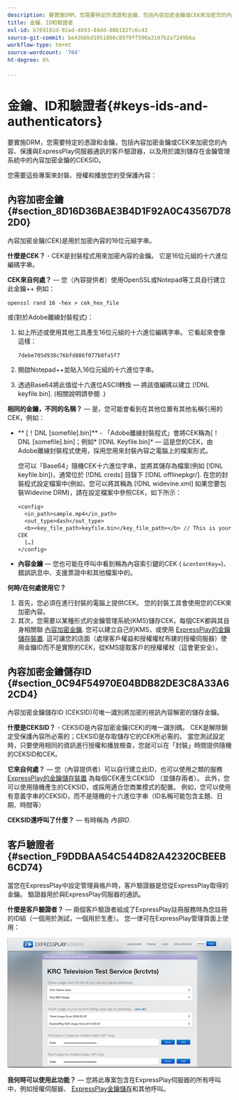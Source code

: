 ```yaml
---
description: 要實施DRM，您需要特定的憑證和金鑰，包括內容加密金鑰或CEK來加密您的內容、保護與ExpressPlay伺服器通訊的客戶驗證器，以及用於識別儲存在金鑰管理系統中的內容加密金鑰的CEKSID。
title: 金鑰、ID和驗證者
exl-id: b769192d-92ad-4b93-84dd-80b182fc6c43
source-git-commit: be43bbbd1051886c8979ff590a3197b2a7249b6a
workflow-type: tm+mt
source-wordcount: '764'
ht-degree: 0%

---
```


# 金鑰、ID和驗證者{#keys-ids-and-authenticators}

要實施DRM，您需要特定的憑證和金鑰，包括內容加密金鑰或CEK來加密您的內容、保護與ExpressPlay伺服器通訊的客戶驗證器，以及用於識別儲存在金鑰管理系統中的內容加密金鑰的CEKSID。

您需要這些專案來封裝、授權和播放您的受保護內容：

## 內容加密金鑰 {#section_8D16D36BAE3B4D1F92A0C43567D782D0}

內容加密金鑰(CEK)是用於加密內容的16位元組字串。

**什麼是CEK？** - CEK是封裝程式用來加密內容的金鑰。 它是16位元組的十六進位編碼字串。

**CEK來自何處？**  — 您（內容提供者）使用OpenSSL或Notepad等工具自行建立此金鑰++ 例如：

```
openssl rand 16 -hex > cek_hex_file
```

或(對於Adobe離線封裝程式)：

1. 如上所述或使用其他工具產生16位元組的十六進位編碼字串。 它看起來會像這樣：

   ```
   7debe705d938c76bfd886f077b8fa5f7
   ```

1. 開啟Notepad++並貼入16位元組的十六進位字串。
1. 透過Base64將此值從十六進位ASCII轉換 — 將該值編碼以建立 [!DNL keyfile.bin]. (相關說明請參閱 [](../../multi-drm-workflows/quick-start/package-your-content.md).)

**相同的金鑰，不同的名稱？**  — 是，您可能會看到在其他位置有其他名稱引用的CEK，例如：

* ** [！DNL [somefile].bin]** - 「Adobe離線封裝程式」會將CEK稱為[！DNL [somefile].bin]；例如* [!DNL Keyfile.bin]* — 這是您的CEK，由Adobe離線封裝程式使用，採用您用來封裝內容之電腦上的檔案形式。

   您可以「Base64」隨機CEK十六進位字串，並將其儲存為檔案(例如 [!DNL keyfile.bin])，通常位於 [!DNL creds] 目錄下 [!DNL offlinepkgr/]. 在您的封裝程式設定檔案中(例如，您可以將其稱為 [!DNL widevine.xml] 如果您要包裝Widevine DRM)，請在設定檔案中參照CEK，如下所示：

   ```
   <config>  
     <in_path>sample.mp4</in_path>  
     <out_type>dash</out_type>
     <b><key_file_path>keyfile.bin</key_file_path></b> // This is your CEK  
     […] 
   </config> 
   ```

* **內容金鑰**  — 您也可能在呼叫中看到稱為內容索引鍵的CEK ( `&contentKey=`)、錯誤訊息中、支援票證中和其他檔案中的。

**何時/在何處使用它？**

1. 首先，您必須在進行封裝的電腦上提供CEK。 您的封裝工具會使用您的CEK來加密內容。
1. 其次，您需要以某種形式的金鑰管理系統(KMS)儲存CEK，每個CEK都與其自身相關聯 [內容加密金鑰](../../multi-drm-workflows/glossary/glossary-cek.md). 您可以建立自己的KMS，或使用 [ExpressPlay的金鑰儲存裝置](https://www.expressplay.com/developer/key-storage/). 這可讓您的店面（處理客戶權益和授權權杖布建的授權伺服器）使用金鑰ID而不是實際的CEK，從KMS提取客戶的授權權杖（這會更安全）。

## 內容加密金鑰儲存ID {#section_0C94F54970E04BDB82DE3C8A33A62CD4}

內容加密金鑰儲存ID (CEKSID)可唯一識別將加密的視訊內容解密的儲存金鑰。

**什麼是CEKSID？** - CEKSID是內容加密金鑰(CEK)的唯一識別碼。 CEK是解除鎖定受保護內容所必需的；CEKSID是存取儲存它的CEK所必需的。 當您測試設定時，只要使用相同的資訊進行授權和播放檢查，您就可以在「封裝」時間提供隨機的CEKSID和CEK。

**它來自何處？**  — 您（內容提供者）可以自行建立此ID，也可以使用之類的服務 [ExpressPlay的金鑰儲存裝置](https://www.expressplay.com/developer/key-storage/) 為每個CEK產生CEKSID （並儲存兩者）。 此外，您可以使用隨機產生的CEKSID，或採用適合您商業模式的配置。 例如，您可以使用有意義字串的CEKSID，而不是隨機的十六進位字串（ID名稱可能包含主題、日期、時間等）

**CEKSID還呼叫了什麼？**  — 有時稱為 *內容ID*.

## 客戶驗證者 {#section_F9DDBAA54C544D82A42320CBEEB6CD74}

當您在ExpressPlay中設定管理員帳戶時，客戶驗證器是您從ExpressPlay取得的金鑰。 驗證器用於與ExpressPlay伺服器的通訊。

**什麼是客戶驗證者？**  — 兩個客戶驗證者組成了ExpressPlay註冊服務時為您註冊的ID組（一個用於測試，一個用於生產）。 您一律可在ExpressPlay管理頁面上使用：
<!--<a id="fig_c5h_xdl_wv"></a>-->

![](assets/expressplay_admin_dashboard-web.png)

**我何時可以使用此功能？**  — 您將此專案包含在ExpressPlay伺服器的所有呼叫中，例如授權伺服器、 [ExpressPlay金鑰儲存](https://www.expressplay.com/developer/key-storage/)和其他呼叫。
